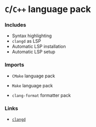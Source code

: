 # `C`/`C++` language pack

### Includes

- Syntax highlighting
- `clangd` as LSP
- Automatic LSP installation
- Automatic LSP setup

### Imports

- `CMake` language pack
- `Make` language pack

- `clang-format` formatter pack

### Links

- [`clangd`](https://clangd.llvm.org)
